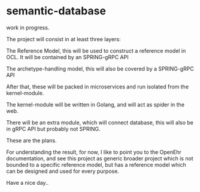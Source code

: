 # semantic-database

work in progress.

The project will consist in at least three layers:

The Reference Model, this will be used to construct a reference model in OCL. It will be contained by an SPRING-gRPC API

The archetype-handling model, this will also be covered by a SPRING-gRPC API

After that, these will be packed in microservices and run isolated from the kernel-module.

The kernel-module will be written in Golang, and will act as spider in the web.

There will be an extra module, which will connect database, this will also be in gRPC API but probably not SPRING.

These are the plans.

For understanding the result, for now, I like to point you to the OpenEhr documentation, and see this project as generic broader project which is not bounded to a specific reference model, but has a reference model which can be designed and used for every purpose.

Have a nice day..
